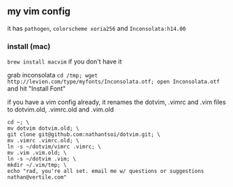 ## my vim config

it has `pathogen`, `colorscheme xoria256` and `Inconsolata:h14.00`

### install (mac)

`brew install macvim` if you don't have it

grab inconsolata `cd /tmp; wget http://levien.com/type/myfonts/Inconsolata.otf; open Inconsolata.otf` and hit "Install Font"

if you have a vim config already, it renames the dotvim, .vimrc and .vim files to dotvim.old, .vimrc.old and .vim.old

```
cd ~; \
mv dotvim dotvim.old; \
git clone git@github.com:nathantsoi/dotvim.git; \
mv .vimrc .vimrc.old; \
ln -s ~/dotvim/vimrc .vimrc; \
mv .vim .vim.old; \
ln -s ~/dotvim .vim; \
mkdir ~/.vim/tmp; \
echo "rad, you're all set. email me w/ questions or suggestions nathan@vertile.com"
```
